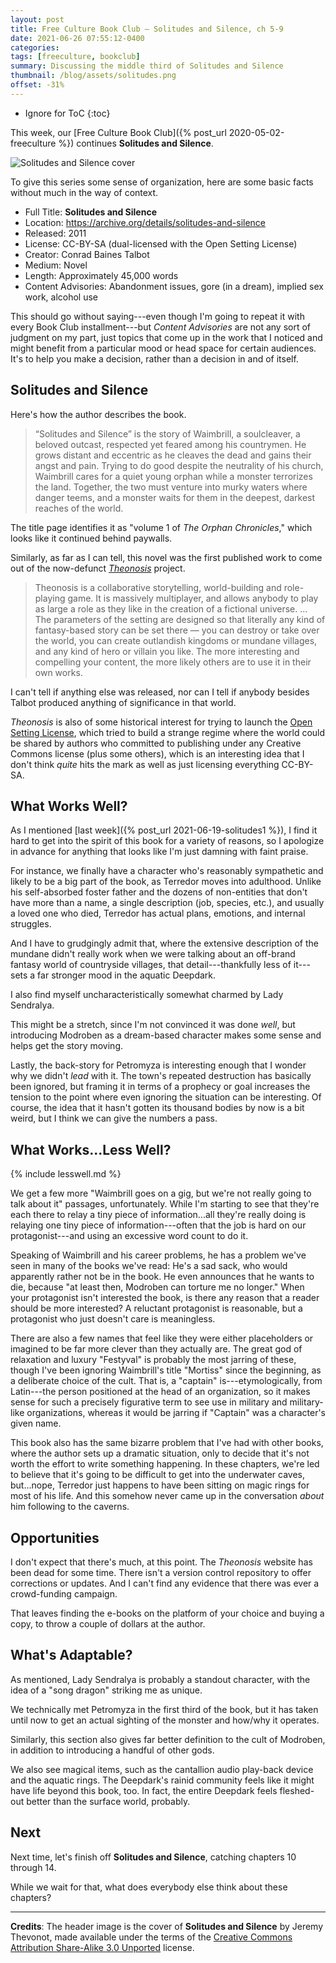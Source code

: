 ```yaml
---
layout: post
title: Free Culture Book Club — Solitudes and Silence, ch 5-9
date: 2021-06-26 07:55:12-0400
categories:
tags: [freeculture, bookclub]
summary: Discussing the middle third of Solitudes and Silence
thumbnail: /blog/assets/solitudes.png
offset: -31%
---
```


* Ignore for ToC
{:toc}

This week, our [Free Culture Book Club]({% post_url 2020-05-02-freeculture %}) continues **Solitudes and Silence**.

![Solitudes and Silence cover](/blog/assets/solitudes.png "Solitudes and Silence cover")

To give this series some sense of organization, here are some basic facts without much in the way of context.

 * Full Title:  **Solitudes and Silence**
 * Location:  <https://archive.org/details/solitudes-and-silence>
 * Released:  2011
 * License:  CC-BY-SA (dual-licensed with the Open Setting License)
 * Creator:  Conrad Baines Talbot
 * Medium:  Novel
 * Length:  Approximately 45,000 words
 * Content Advisories:  Abandonment issues, gore (in a dream), implied sex work, alcohol use

This should go without saying---even though I'm going to repeat it with every Book Club installment---but *Content Advisories* are not any sort of judgment on my part, just topics that come up in the work that I noticed and might benefit from a particular mood or head space for certain audiences.  It's to help you make a decision, rather than a decision in and of itself.

## Solitudes and Silence

Here's how the author describes the book.

 > “Solitudes and Silence” is the story of Waimbrill, a soulcleaver, a beloved outcast, respected yet feared among his countrymen. He grows distant and eccentric as he cleaves the dead and gains their angst and pain. Trying to do good despite the neutrality of his church, Waimbrill cares for a quiet young orphan while a monster terrorizes the land. Together, the two must venture into murky waters where danger teems, and a monster waits for them in the deepest, darkest reaches of the world.

The title page identifies it as "volume 1 of *The Orphan Chronicles*," which looks like it continued behind paywalls.

Similarly, as far as I can tell, this novel was the first published work to come out of the now-defunct [*Theonosis*](https://web.archive.org/web/20170501053053/http://www.theonosis.com/wiki/Main_Page) project.

 > Theonosis is a collaborative storytelling, world-building and role-playing game. It is massively multiplayer, and allows anybody to play as large a role as they like in the creation of a fictional universe. ... The parameters of the setting are designed so that literally any kind of fantasy-based story can be set there — you can destroy or take over the world, you can create outlandish kingdoms or mundane villages, and any kind of hero or villain you like. The more interesting and compelling your content, the more likely others are to use it in their own works.

I can't tell if anything else was released, nor can I tell if anybody besides Talbot produced anything of significance in that world.

*Theonosis* is also of some historical interest for trying to launch the [Open Setting License](https://web.archive.org/web/20170430130839/http://www.theonosis.com/wiki/Theonosis:Open_Setting_License), which tried to build a strange regime where the world could be shared by authors who committed to publishing under any Creative Commons license (plus some others), which is an interesting idea that I don't think *quite* hits the mark as well as just licensing everything CC-BY-SA.

## What Works Well?

As I mentioned [last week]({% post_url 2021-06-19-solitudes1 %}), I find it hard to get into the spirit of this book for a variety of reasons, so I apologize in advance for anything that looks like I'm just damning with faint praise.

For instance, we finally have a character who's reasonably sympathetic and likely to be a big part of the book, as Terredor moves into adulthood.  Unlike his self-absorbed foster father and the dozens of non-entities that don't have more than a name, a single description (job, species, etc.), and usually a loved one who died, Terredor has actual plans, emotions, and internal struggles.

And I have to grudgingly admit that, where the extensive description of the mundane didn't really work when we were talking about an off-brand fantasy world of countryside villages, that detail---thankfully less of it---sets a far stronger mood in the aquatic Deepdark.

I also find myself uncharacteristically somewhat charmed by Lady Sendralya.

This might be a stretch, since I'm not convinced it was done *well*, but introducing Modroben as a dream-based character makes some sense and helps get the story moving.

Lastly, the back-story for Petromyza is interesting enough that I wonder why we didn't *lead* with it.  The town's repeated destruction has basically been ignored, but framing it in terms of a prophecy or goal increases the tension to the point where even ignoring the situation can be interesting.  Of course, the idea that it hasn't gotten its thousand bodies by now is a bit weird, but I think we can give the numbers a pass.

## What Works...Less Well?

{% include lesswell.md %}

We get a few more "Waimbrill goes on a gig, but we're not really going to talk about it" passages, unfortunately.  While I'm starting to see that they're each there to relay a tiny piece of information...all they're really doing is relaying one tiny piece of information---often that the job is hard on our protagonist---and using an excessive word count to do it.

Speaking of Waimbrill and his career problems, he has a problem we've seen in many of the books we've read:  He's a sad sack, who would apparently rather not be in the book.  He even announces that he wants to die, because "at least then, Modroben can torture me no longer."  When your protagonist isn't interested the book, is there any reason that a reader should be more interested?  A reluctant protagonist is reasonable, but a protagonist who just doesn't care is meaningless.

There are also a few names that feel like they were either placeholders or imagined to be far more clever than they actually are.  The great god of relaxation and luxury "Festyval" is probably the most jarring of these, though I've been ignoring Waimbrill's title "Mortiss" since the beginning, as a deliberate choice of the cult.  That is, a "captain" is---etymologically, from Latin---the person positioned at the head of an organization, so it makes sense for such a precisely figurative term to see use in military and military-like organizations, whereas it would be jarring if "Captain" was a character's given name.

This book also has the same bizarre problem that I've had with other books, where the author sets up a dramatic situation, only to decide that it's not worth the effort to write something happening.  In these chapters, we're led to believe that it's going to be difficult to get into the underwater caves, but...nope, Terredor just happens to have been sitting on magic rings for most of his life.  And this somehow never came up in the conversation *about* him following to the caverns.

## Opportunities

I don't expect that there's much, at this point.  The *Theonosis* website has been dead for some time.  There isn't a version control repository to offer corrections or updates.  And I can't find any evidence that there was ever a crowd-funding campaign.

That leaves finding the e-books on the platform of your choice and buying a copy, to throw a couple of dollars at the author.

## What's Adaptable?

As mentioned, Lady Sendralya is probably a standout character, with the idea of a "song dragon" striking me as unique.

We technically met Petromyza in the first third of the book, but it has taken until now to get an actual sighting of the monster and how/why it operates.

Similarly, this section also gives far better definition to the cult of Modroben, in addition to introducing a handful of other gods.

We also see magical items, such as the cantallion audio play-back device and the aquatic rings.  The Deepdark's rainid community feels like it might have life beyond this book, too.  In fact, the entire Deepdark feels fleshed-out better than the surface world, probably.

## Next

Next time, let's finish off **Solitudes and Silence**, catching chapters 10 through 14.

While we wait for that, what does everybody else think about these chapters?

* * *

**Credits**:  The header image is the cover of **Solitudes and Silence** by Jeremy Thevonot, made available under the terms of the [Creative Commons Attribution Share-Alike 3.0 Unported](https://creativecommons.org/licenses/by-sa/3.0/) license.


